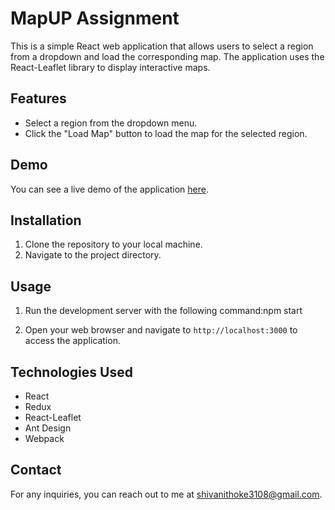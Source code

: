 # MapUP Assignment

This is a simple React web application that allows users to select a region from a dropdown and load the corresponding map. The application uses the React-Leaflet library to display interactive maps.

## Features

- Select a region from the dropdown menu.
- Click the "Load Map" button to load the map for the selected region.

## Demo

You can see a live demo of the application [here](https://map-up-assignment-fawn.vercel.app/).

## Installation

1. Clone the repository to your local machine.
2. Navigate to the project directory.


## Usage

1. Run the development server with the following command:npm start


2. Open your web browser and navigate to `http://localhost:3000` to access the application.

## Technologies Used

- React
- Redux
- React-Leaflet
- Ant Design
- Webpack


## Contact

For any inquiries, you can reach out to me at [shivanithoke3108@gmail.com](mailto:your-shivanithoke3108@gmail.com).



